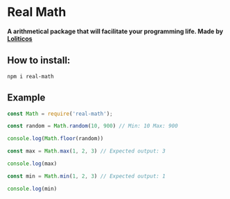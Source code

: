 # __Real Math__
    
   __A arithmetical package that will facilitate your programming life. Made by [Loliticos](https://github.com/Loliticos)__
   
   ## How to install:
   
   ```
   npm i real-math  
   ```
  
  ## Example
  
```js
const Math = require('real-math');

const random = Math.random(10, 900) // Min: 10 Max: 900

console.log(Math.floor(random))

const max = Math.max(1, 2, 3) // Expected output: 3

console.log(max)

const min = Math.min(1, 2, 3) // Expected output: 1

console.log(min)

```

